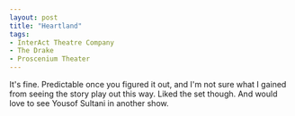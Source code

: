 ```yaml
---
layout: post
title: "Heartland"
tags:
- InterAct Theatre Company
- The Drake
- Proscenium Theater
---
```


It's fine. Predictable once you figured it out, and I'm not sure what I gained from seeing the story play out this way. Liked the set though. And would love to see Yousof Sultani in another show.
